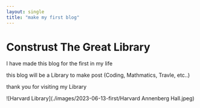 ```yaml
---
layout: single
title: "make my first blog"
---
```


# Construst The Great Library
I have made this blog for the first in my life

this blog will be a Library to make post (Coding, Mathmatics, Travle, etc..)

thank you for visiting my Library

![Harvard Library](./images/2023-06-13-first/Harvard Annenberg Hall.jpeg)
